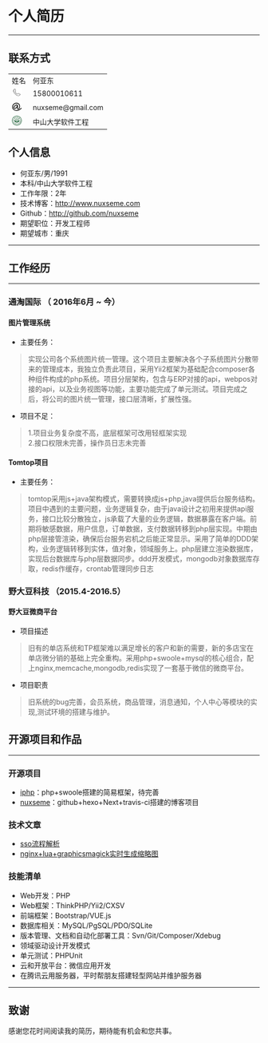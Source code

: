# 个人简历
***

## 联系方式
<table>
<tr>
<td>姓名</td>
<td>何亚东</td>
</tr>
<tr>
<td><img src='Image/call.png' width='20' height="20"/></td>
<td>15800010611</td>
</tr>
<tr>
<td><img src='Image/email.png'  width='20' height="20"/></td>
<td>nuxseme@gmail.com</td>
</tr>
<tr><td><img src='Image/sunyatsen.jpg'  width='20' height="20"/></td>
<td>中山大学软件工程</td></tr>
</table>


## 个人信息

 - 何亚东/男/1991 
 - 本科/中山大学软件工程 
 - 工作年限：2年 
 - 技术博客：http://www.nuxseme.com
 - Github：http://github.com/nuxseme
 - 期望职位：开发工程师  
 - 期望城市：重庆  
 
 
---

## 工作经历
***

### 通淘国际 （ 2016年6月 ~ 今）

#### 图片管理系统
* 主要任务：  
 >实现公司各个系统图片统一管理。这个项目主要解决各个子系统图片分散带来的管理成本，我独立负责此项目，采用Yii2框架为基础配合composer各种组件构成的php系统。项目分层架构，包含与ERP对接的api，webpos对接的api，以及业务视图等功能，主要功能完成了单元测试。项目完成之后，将公司的图片统一管理，接口层清晰，扩展性强。    
* 项目不足：  
>1.项目业务复杂度不高，底层框架可改用轻框架实现  
 2.接口权限未完善，操作员日志未完善

#### Tomtop项目
* 主要任务：  
>tomtop采用js+java架构模式，需要转换成js+php,java提供后台服务结构。项目中遇到的主要问题，业务逻辑复杂，由于java设计之初用来提供api服务，接口比较分散独立，js承载了大量的业务逻辑，数据暴露在客户端。前期将敏感数据，用户信息，订单数据，支付数据转移到php层实现。中期由php层接管渲染，确保后台服务宕机之后能正常显示。采用了简单的DDD架构，业务逻辑转移到实体，值对象，领域服务上。php层建立渲染数据库，实现后台数据库与php层数据同步。ddd开发模式，mongodb对象数据库存取，redis作缓存，crontab管理同步日志


### 野大豆科技 （2015.4-2016.5）

#### 野大豆微商平台
* 项目描述  
>旧有的单店系统和TP框架难以满足增长的客户和新的需要，新的多店宝在单店微分销的基础上完全重构。采用php+swoole+mysql的核心组合，配上nginx,memcache,mongodb,redis实现了一套基于微信的微商平台。  
* 项目职责  
>旧系统的bug完善，会员系统，商品管理，消息通知，个人中心等模块的实现,测试环境的搭建与维护。  


## 开源项目和作品
***

### 开源项目
 - [iphp](http://github.com/nuxseme/iphp)：php+swoole搭建的简易框架，待完善
 - [nuxseme](http://www.nuxseme.com)：github+hexo+Next+travis-ci搭建的博客项目

### 技术文章

- [sso流程解析](http://nuxseme.com/sso/sso)
- [nginx+lua+graphicsmagick实时生成缩略图](http://nuxseme.com/php/nginx+lua+graphicsmagick%E5%AE%9E%E6%97%B6%E7%94%9F%E6%88%90%E7%BC%A9%E7%95%A5%E5%9B%BE) 


### 技能清单

- Web开发：PHP
- Web框架：ThinkPHP/Yii2/CXSV
- 前端框架：Bootstrap/VUE.js
- 数据库相关：MySQL/PgSQL/PDO/SQLite
- 版本管理、文档和自动化部署工具：Svn/Git/Composer/Xdebug
- 领域驱动设计开发模式
- 单元测试：PHPUnit
- 云和开放平台：微信应用开发
- 在腾讯云用服务器，平时帮朋友搭建轻型网站并维护服务器

---

## 致谢
感谢您花时间阅读我的简历，期待能有机会和您共事。
